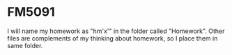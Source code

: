﻿# FM5091

I will name my homework as "hm'x'" in the folder called "Homework". Other files are complements of my thinking about homework, so I place them in same folder.
